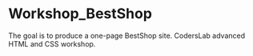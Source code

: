 # Workshop_BestShop
The goal is to produce a one-page BestShop site. CodersLab advanced HTML and CSS workshop.
